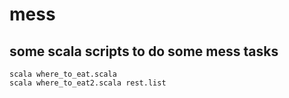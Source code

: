 # mess

## some scala scripts to do some mess tasks

```
scala where_to_eat.scala
scala where_to_eat2.scala rest.list
```
